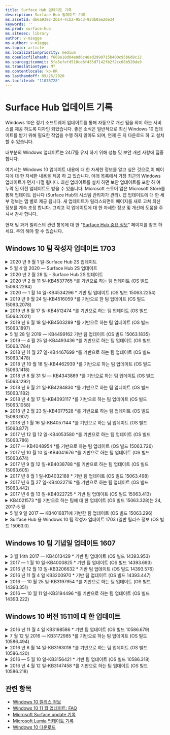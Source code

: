```yaml
---
title: Surface Hub 업데이트 기록
description: Surface Hub 업데이트 기록
ms.assetid: d66a9392-2b14-4cb2-95c3-92db0ae2de34
keywords: ''
ms.prod: surface-hub
ms.sitesec: library
author: v-miegge
ms.author: v-miegge
ms.topic: article
ms.localizationpriority: medium
ms.openlocfilehash: f608e18d04a0d6c48ad2990715b400c95b6d8c12
ms.sourcegitcommit: 5fa5efefd510ce6f435d7142fb2f2cc08b520da9
ms.translationtype: MT
ms.contentlocale: ko-KR
ms.lasthandoff: 09/25/2020
ms.locfileid: "11078728"
---
```

# Surface Hub 업데이트 기록

Windows 10은 정기 소프트웨어 업데이트를 통해 자동으로 개선 됨을 의미 하는 서비스를 제공 하도록 디자인 되었습니다. 좋은 소식은 일반적으로 최신 Windows 10 업데이트를 받기 위해 필요한 작업을 수행 하지 않아도 되며, 언제 든 지 다운로드 하 고 설치할 수 있습니다.

대부분의 Windows 업데이트는 24/7를 유지 하기 위해 성능 및 보안 개선 사항에 집중 합니다.

여기서는 Windows 10 업데이트 내용에 대 한 자세한 정보를 알고 싶은 것으로,이 페이지에 대 한 자세한 내용을 제공 하 고 있습니다. 아래 목록에서 가장 최근의 Windows 업데이트가 먼저 나열 됩니다. 최신 업데이트를 설치 하면 보안 업데이트를 포함 하 여 누락 된 이전 업데이트도 받을 수 있습니다. Microsoft 스토어 앱은 Microsoft Store를 통해 업데이트 됩니다 (Surface Hub의 시스템 관리자가 관리). 앱 업데이트에 대 한 세부 정보는 앱 별로 제공 됩니다.
새 업데이트가 릴리스되면이 페이지를 새로 고쳐 최신 정보를 계속 조정 합니다. 그리고 각 업데이트에 대 한 자세한 정보 및 개선에 도움을 주셔서 감사 합니다.

현재 및 과거 릴리스의 관련 항목에 대 한 "[Surface Hub 중요 정보](https://support.microsoft.com/products/surface-devices/surface-hub)" 페이지를 참조 하세요. 주의 해야 할 수 있습니다.

## Windows 10 팀 작성자 업데이트 1703

<details>
<summary>2020 년 9 월 1 일-Surface Hub 2S 업데이트</summary>

이 업데이트는 Surface Hub 2S에만 해당 되며 아래에 설명 된 드라이버와 펌웨어 업데이트를 제공 합니다.

* Surface SMC 펌웨어 업데이트-1.177.139.0
  * 필드 복구 시나리오가 향상 되었습니다.
* Surface SSD 펌웨어 업데이트-5.14.139.0
  * 시스템 안정성을 개선 합니다.
* Surface 직렬 허브 드라이버-9.40.139.0
  * 시스템 안정성을 개선 합니다.
</details>

<details>
<summary>5 월 4 일 2020 — Surface Hub 2S 업데이트</summary>

이 업데이트는 Surface Hub 2S에만 해당 되며 아래에 설명 된 드라이버와 펌웨어 업데이트를 제공 합니다.

* Surface USB 오디오 드라이버-15.3.6.0
  * 방향 오디오 성능을 향상 합니다.
* Intel (R) 디스플레이 오디오 드라이버-10.27.0.5
  * 화면 공유 시나리오 개선
* Intel (R) 그래픽 드라이버-26.20.100.7263
  * 시스템 안정성을 개선 합니다.
* Surface System 드라이버-1.7.139.0
  * 시스템 안정성을 개선 합니다.
* Surface SMC 펌웨어 업데이트-1.176.139.0
  * 시스템 안정성을 개선 합니다.
</details>

<details>
<summary>2020 년 2 월 28 일 – Surface Hub 2S 업데이트</summary>

이 업데이트는 Surface Hub 2S에만 해당 되며 아래에 설명 된 드라이버와 펌웨어 업데이트를 제공 합니다.

* Surface Integration 드라이버-13.46.139.0 
  * 디스플레이 밝기 시나리오를 개선 합니다.
* Intel (R) 관리 엔진 인터페이스 드라이버-1914.12.0.1256
  * 시스템 안정성을 개선 합니다.
* Surface SMC 펌웨어 업데이트-1.161.139.0
  * 펜 배터리 성능이 향상 됩니다.
* Surface UEFI 업데이트-694.2938.768.0
  * 시스템 안정성을 개선 합니다.
</details>

<details>
<summary>2020 년 2 월 11 일-KB4537765 *를 기반으로 하는 팀 업데이트 (OS 빌드 15063.2284)</summary>

Surface Hub에 대 한이 업데이트에는 품질 개선 사항 및 보안 수정 사항이 포함 되어 있습니다. Surface Hub에 대 한 주요 업데이트, [Windows 10 업데이트 기록](https://support.microsoft.com/help/4018124/windows-10-update-history)에 미리 요약 되어 있지 않음:

* 비즈니스용 Skype 통화 중에 다른 참가자가 허브 2S를 잘 듣지 못하는 문제를 해결 합니다.
* Surface Hub에서 일부 아랍어, 히브리어 및 기타 RTL 언어 사용 시나리오의 안정성을 개선 합니다.

디바이스 기능 및 서비스를 사용 하거나 사용 하지 않도록 설정 하려면 [Surface Hub 관리 가이드](https://docs.microsoft.com/surface-hub/) 를 참조 하세요.
*[KB4537765](https://support.microsoft.com/help/4537765)
</details>

<details>
<summary>2020 — 1 월 14 일-KB4534296 * 기반 팀 업데이트 (OS 빌드 15063.2254)</summary>

Surface Hub에 대 한이 업데이트에는 품질 개선 사항 및 보안 수정 사항이 포함 되어 있습니다. Surface Hub에 대 한 주요 업데이트, [Windows 10 업데이트 기록](https://support.microsoft.com/help/4018124/windows-10-update-history)에 미리 요약 되어 있지 않음:

* Microsoft Surface Hub 2S의 로그 컬렉션과 관련 된 문제를 해결 합니다.

디바이스 기능 및 서비스를 사용 하거나 사용 하지 않도록 설정 하려면 [Surface Hub 관리 가이드](https://docs.microsoft.com/surface-hub/) 를 참조 하세요.
*[KB4534296](https://support.microsoft.com/help/4534296)
</details>

<details>
<summary>2019 년 9 월 24 일-KB4516059 *를 기반으로 한 팀 업데이트 (OS 빌드 15063.2078)</summary>

Surface Hub에 대 한이 업데이트에는 품질 개선 사항 및 보안 수정 사항이 포함 되어 있습니다. Surface Hub에 대 한 주요 업데이트, [Windows 10 업데이트 기록](https://support.microsoft.com/help/4018124/windows-10-update-history)에 미리 요약 되어 있지 않음:

 * 복구 옵션을 정확 하 게 반영 하도록 Surface Hub 2S 복구 설정 페이지로 업데이트 합니다.
 * 디바이스 recognizability를 개선 하기 위해 Surface Hub 2S 시작 화면으로 업데이트 합니다.
 * 잘못 표시 된 Windows 팀 셸 배경과 관련 된 문제를 해결 했습니다.
 * MDM 정책을 사용 하 여 구성 된 경우 시작 메뉴 레이아웃 유지를 사용 하 여 문제를 해결 했습니다.
 * Microsoft Edge에서 일부 내부 웹 사이트를 검색할 때 발생 하는 문제를 해결 했습니다.
 * 전체 화면 모드로 프레젠테이션할 때 발생 하는 비즈니스용 Skype의 문제를 해결 했습니다.

디바이스 기능 및 서비스를 사용 하거나 사용 하지 않도록 설정 하려면 [Surface Hub 관리 가이드](https://docs.microsoft.com/surface-hub/) 를 참조 하세요.
*[KB4503289](https://support.microsoft.com/help/4503289)
</details>

<details>
<summary>2019 년 8 월 17 일-KB4512474 *를 기반으로 하는 팀 업데이트 (OS 빌드 15063.2021)</summary>

Surface Hub에 대 한이 업데이트에는 품질 개선 사항 및 보안 수정 사항이 포함 되어 있습니다. Surface Hub에 대 한 주요 업데이트, [Windows 10 업데이트 기록](https://support.microsoft.com/help/4018124/windows-10-update-history)에 미리 요약 되어 있지 않음:

 * Hub 2S의 비디오가 기본적으로 "중복" 모드 인지 확인 합니다.
 * Surface Hub에서 일부 아랍 언어 사용 시나리오의 안정성을 개선 합니다.

디바이스 기능 및 서비스를 사용 하거나 사용 하지 않도록 설정 하려면 [Surface Hub 관리 가이드](https://docs.microsoft.com/surface-hub/) 를 참조 하세요.
*[KB4503289](https://support.microsoft.com/help/4503289)
 </details>

<details>
<summary>2019 년 6 월 18 일-KB4503289 *를 기반으로 하는 팀 업데이트 (OS 빌드 15063.1897)</summary>

Surface Hub에 대 한이 업데이트에는 품질 개선 사항 및 보안 수정 사항이 포함 되어 있습니다. Surface Hub에 대 한 주요 업데이트, [Windows 10 업데이트 기록](https://support.microsoft.com/help/4018124/windows-10-update-history)에 미리 요약 되어 있지 않음:

* 사용자가 Azure Active Directory 계정을 사용 하 여 Microsoft Surface Hub 장치에 로그인 하지 못하도록 하는 문제를 해결 합니다. 이 문제는 이전 세션이 성공적으로 종료 되지 않았기 때문에 발생 합니다.
* 디바이스 계정 설정 시나리오에서 id 공급자 및 Exchange에 대 한 TLS 1.2 연결에 대 한 지원을 추가 합니다.
* 허브 2S에서 하드웨어 진단 앱의 안정성을 개선 하기 위한 수정 사항입니다. 
* 허브 2S의 첫 번째 실행 설정 환경의 일관성을 개선 하는 Fix. 

디바이스 기능 및 서비스를 사용 하거나 사용 하지 않도록 설정 하려면 [Surface Hub 관리 가이드](https://docs.microsoft.com/surface-hub/) 를 참조 하세요.
*[KB4503289](https://support.microsoft.com/help/4503289)
</details>

<details>
<summary>5 월 28 일 2019 — KB4499162 기반 팀 업데이트 (OS 빌드 15063.1835)</summary>

Surface Hub에 대 한이 업데이트에는 품질 개선 사항 및 보안 수정 사항이 포함 되어 있습니다. Surface Hub에 대 한 주요 업데이트, [Windows 10 업데이트 기록](https://support.microsoft.com/help/4018124/windows-10-update-history)에 미리 요약 되어 있지 않음:

* Surface Hub 사용자에 게 "디바이스 계정 자격 증명 사용" 기능을 사용 하도록 설정한 후 프록시 자격 증명을 입력 하 라는 메시지가 표시 되지 않도록 합니다.
* 오디오/비디오가 올바른 프록시를 사용 하 고 있지 않기 때문에 Skype 연결이 주기적으로 실패 하는 문제를 해결 합니다.
* 비즈니스용 Skype에서 TLS 1.2에 대 한 지원을 추가 합니다.
* Skype 서버에 TLS 1.0 또는 TLS 1.1을 사용할 수 없는 경우 Skype 클라이언트의 SIP 연결 실패를 해결 합니다.

디바이스 기능 및 서비스를 사용 하거나 사용 하지 않도록 설정 하려면 [Surface Hub 관리 가이드](https://docs.microsoft.com/surface-hub/) 를 참조 하세요.
*[KB4499162](https://support.microsoft.com/help/4499162)
</details>

<details>
<summary>2019 — 4 월 25 일-KB4493436 *를 기반으로 하는 팀 업데이트 (OS 빌드 15063.1784)</summary>

Surface Hub에 대 한이 업데이트에는 품질 개선 사항 및 보안 수정 사항이 포함 되어 있습니다. Surface Hub에 대 한 주요 업데이트, [Windows 10 업데이트 기록](https://support.microsoft.com/help/4018124/windows-10-update-history)에 미리 요약 되어 있지 않음:

* Surface Hub에 연결 된 일부 USB 장치에서 비디오 및 오디오 동기화 문제를 해결 합니다.

디바이스 기능 및 서비스를 사용 하거나 사용 하지 않도록 설정 하려면 [Surface Hub 관리 가이드](https://docs.microsoft.com/surface-hub/) 를 참조 하세요.
*[KB4493436](https://support.microsoft.com/help/4493436)
</details>

<details>
<summary>2018 년 11 월 27 일-KB4467699 *를 기반으로 하는 팀 업데이트 (OS 빌드 15063.1478)</summary>

Surface Hub에 대 한이 업데이트에는 품질 개선 사항 및 보안 수정 사항이 포함 되어 있습니다. Surface Hub에 대 한 주요 업데이트, [Windows 10 업데이트 기록](https://support.microsoft.com/help/4018124/windows-10-update-history)에 미리 요약 되어 있지 않음:

* 일부 사용자가 "내 모임 및 파일"에 로그인 할 수 없게 하는 문제를 해결 합니다.

디바이스 기능 및 서비스를 사용 하거나 사용 하지 않도록 설정 하려면 [Surface Hub 관리 가이드](https://docs.microsoft.com/surface-hub/) 를 참조 하세요.
*[KBKB4467699](https://support.microsoft.com/help/KB4467699)
</details>

<details>
<summary>2018 년 10 월 18 일-KB4462939 *를 기반으로 하는 팀 업데이트 (OS 빌드 15063.1418)</summary>

Surface Hub에 대 한이 업데이트에는 품질 개선 사항 및 보안 수정 사항이 포함 되어 있습니다. Surface Hub에 대 한 주요 업데이트, [Windows 10 업데이트 기록](https://support.microsoft.com/help/4018124/windows-10-update-history)에 미리 요약 되어 있지 않음:

* 비즈니스용 Skype 수정 사항: 
  * 절전 모드에서 다시 시작할 때 비즈니스용 Skype 연결 문제를 해결 합니다.
  * 디바이스가 인터넷에 연결 된 경우 비즈니스용 Skype 네트워크 연결 문제를 해결 합니다.
  * 디렉터리에서 사용자를 검색할 때 비즈니스용 Skype 충돌 해결
* 허브가 실수로 엔터프라이즈 프록시 환경에서 "인터넷 연결 없음"을 보고 하는 문제를 해결 합니다.
* 고객이 새 화이트 보드 환경에 op 할 수 있도록 하는 기능을 구현 했습니다.

디바이스 기능 및 서비스를 사용 하거나 사용 하지 않도록 설정 하려면 [Surface Hub 관리 가이드](https://docs.microsoft.com/surface-hub/) 를 참조 하세요.
*[KB4462939](https://support.microsoft.com/help/4462939)
</details>

<details>
<summary>2018 년 8 월 31 일 — KB4343889 *를 기반으로 하는 팀 업데이트 (OS 빌드 15063.1292)</summary>

Surface Hub에 대 한이 업데이트에는 품질 개선 사항 및 보안 수정 사항이 포함 되어 있습니다. Surface Hub에 대 한 주요 업데이트, [Windows 10 업데이트 기록](https://support.microsoft.com/help/4018124/windows-10-update-history)에 미리 요약 되어 있지 않음:

* Microsoft 팀에 대 한 지원 추가
* Intune 등록으로 작업 관리 문제 해결
* 관리자가 허브에 대 한 인스턴트 메시지 및 전자 메일 서비스를 사용 하지 않도록 설정할 수 있습니다.
* Surface Hub 비즈니스용 Skype 앱에 대 한 추가 버그 수정 및 안정성 개선 사항

디바이스 기능 및 서비스를 사용 하거나 사용 하지 않도록 설정 하려면 [Surface Hub 관리 가이드](https://docs.microsoft.com/surface-hub/) 를 참조 하세요.
*[KB4343889](https://support.microsoft.com/help/4343889)
</details>

<details>
<summary>2018 년 6 월 21 일-KB4284830 *를 기반으로 하는 팀 업데이트 (OS 빌드 15063.1182)</summary>

Surface Hub에 대 한이 업데이트에는 품질 개선 사항 및 보안 수정 사항이 포함 되어 있습니다. Surface Hub에 대 한 주요 업데이트, [Windows 10 업데이트 기록](https://support.microsoft.com/help/4018124/windows-10-update-history)에 미리 요약 되어 있지 않음:

* EMEA의 GDPR 요구 사항 지원에 대 한 원격 분석 변경

디바이스 기능 및 서비스를 사용 하거나 사용 하지 않도록 설정 하려면 [Surface Hub 관리 가이드](https://docs.microsoft.com/surface-hub/) 를 참조 하세요.
*[KB4284830](https://support.microsoft.com/help/KB4284830)
</details>

<details>
<summary>2018 년 4 월 17 일-KB4093117 *를 기반으로 하는 팀 업데이트 (OS 빌드 15063.1058)</summary>

Surface Hub에 대 한이 업데이트에는 품질 개선 사항 및 보안 수정 사항이 포함 되어 있습니다. Surface Hub에 대 한 주요 업데이트, [Windows 10 업데이트 기록](https://support.microsoft.com/help/4018124/windows-10-update-history)에 미리 요약 되어 있지 않음:

* 유선 프로젝션 문제를 해결 합니다.
* 특정 MDM (모바일 장치 관리) 정책에 대 한 대량 업데이트를 사용 하도록 설정
* 국제 통화로 전화 걸기 문제 해결
* 2 Surface Hub가 같은 모임에 참가 하는 경우의 이미지 해상도 문제 해결
* OMS (Operations Management Suite) 인증서 처리 오류를 해결 합니다.
* 세션이 끝날 때 보안 문제를 해결 합니다.
* Surface Hub가 채널 149 ~ 165에 지정 된 경우 Miracast 문제를 해결 합니다.
  * 채널 149 ~ 165은 지역 정부의 규정으로 인해 유럽, 일본 또는 이스라엘에서 계속 사용할 수 없습니다.

디바이스 기능 및 서비스를 사용 하거나 사용 하지 않도록 설정 하려면 [Surface Hub 관리 가이드](https://docs.microsoft.com/surface-hub/) 를 참조 하세요.
*[KB4093117](https://support.microsoft.com/help/4093117)
</details>

<details>
<summary>2018 년 2 월 23 일-KB4077528 *를 기반으로 하는 팀 업데이트 (OS 빌드 15063.907)</summary>

Surface Hub에 대 한이 업데이트에는 품질 개선 사항 및 보안 수정 사항이 포함 되어 있습니다. Surface Hub에 대 한 주요 업데이트, [Windows 10 업데이트 기록](https://support.microsoft.com/help/4018124/windows-10-update-history)에 미리 요약 되어 있지 않음:

* MDM 설정이 올바르게 적용 되지 않은 문제 해결 됨
* 정리 프로세스 개선

디바이스 기능 및 서비스를 사용 하거나 사용 하지 않도록 설정 하려면 [Surface Hub 관리 가이드](https://docs.microsoft.com/surface-hub/) 를 참조 하세요.
*[KB4077528](https://support.microsoft.com/help/4077528)
</details>

<details>
<summary>2018 년 1 월 16 일-KB4057144 *를 기반으로 하는 팀 업데이트 (OS 빌드 15063.877)</summary>

Surface Hub에 대 한이 업데이트에는 품질 개선 사항 및 보안 수정 사항이 포함 되어 있습니다. Surface Hub에 대 한 주요 업데이트, [Windows 10 업데이트 기록](https://support.microsoft.com/help/4018124/windows-10-update-history)에 미리 요약 되어 있지 않음:

* MDM을 통해 시작 메뉴 타일 레이아웃을 관리 하는 기능을 추가 합니다.
* 암호 순환 구성에 대 한 MDM 버그 수정

디바이스 기능 및 서비스를 사용 하거나 사용 하지 않도록 설정 하려면 [Surface Hub 관리 가이드](https://docs.microsoft.com/surface-hub/) 를 참조 하세요.
*[KB4057144](https://support.microsoft.com/help/4057144)
</details>

<details>
<summary>2017 년 12 월 12 일-KB4053580 *를 기반으로 하는 팀 업데이트 (OS 빌드 15063.786)</summary>

Surface Hub에 대 한이 업데이트에는 품질 개선 사항 및 보안 수정 사항이 포함 되어 있습니다. Surface Hub에 대 한 주요 업데이트, [Windows 10 업데이트 기록](https://support.microsoft.com/help/4018124/windows-10-update-history)에 미리 요약 되어 있지 않음:

* 비즈니스용 Skype 통화 중에 카메라 영상 깜박임 (분열 또는 깜박임)을 해결 합니다.
* 알림 센터 SSD ID 문제 해결

디바이스 기능 및 서비스를 사용 하거나 사용 하지 않도록 설정 하려면 [Surface Hub 관리 가이드](https://docs.microsoft.com/surface-hub/) 를 참조 하세요.
*[KB4053580](https://support.microsoft.com/help/4053580)
</details>

<details>
<summary>2017 — KB4048954 *를 기반으로 하는 팀 업데이트 (OS 빌드 15063.726)</summary>

Surface Hub에 대 한이 업데이트에는 품질 개선 사항 및 보안 수정 사항이 포함 되어 있습니다. Surface Hub에 대 한 주요 업데이트, [Windows 10 업데이트 기록](https://support.microsoft.com/help/4018124/windows-10-update-history)에 미리 요약 되어 있지 않음:

* 고객이 MDM 정책을 사용 하 여 802.1 x 유선 네트워크 인증을 사용 하도록 허용 하는 기능 업데이트입니다.
* 파일을 열 때 사용자가 선택 하는 응용 프로그램을 동적으로 선택할 수 있는 기능 업데이트입니다.
* 사용자 계정 및 장치 간의 모든 연결이 완전히 제거 되었는지 확인 하는 해결 방법입니다.
* 정리 시간 및 Miracast 연결 시간을 개선 하는 성능 수정입니다.
* Ad-hock 회의 중에 간단한 인증 활용을 도입 합니다.
* 장치에서 구성 된 동일한 프록시를 사용 하도록 서비스 구성 요소를 확인 하는 수정 프로그램입니다.
* 장치에서 전송 되는 원격 분석을 줄이고 더욱 철저히 보호 하 여 대역폭 활용도를 줄입니다.
* 모임이 끝난 후 사용자가 Microsoft에 피드백을 제공할 수 있도록 하는 기능을 사용 하도록 설정 합니다.

디바이스 기능 및 서비스를 사용 하거나 사용 하지 않도록 설정 하려면 [Surface Hub 관리 가이드](https://docs.microsoft.com/surface-hub/) 를 참조 하세요.
*[KB4048954](https://support.microsoft.com/help/4048954)
</details>

<details>
<summary>2017 년 10 월 10 일-KB4041676 *를 기반으로 하는 팀 업데이트 (OS 빌드 15063.674)</summary>

Surface Hub에 대 한이 업데이트에는 품질 개선 사항 및 보안 수정 사항이 포함 되어 있습니다. Surface Hub에 대 한 주요 업데이트, [Windows 10 업데이트 기록](https://support.microsoft.com/help/4018124/windows-10-update-history)에 미리 요약 되어 있지 않음:

* 비즈니스용 Skype
  * 절전 모드에서 다시 시작할 때 장치 재부팅이 필요한 문제를 해결 합니다.
  * 외부 대화 상대가 Skype Online 허브 계정을 통해 확인 하지 못한 문제를 해결 합니다.
* PowerPoint
  * 일부 PowerPoint 프레젠테이션 중 허브에서 프로젝트 하지 않는 문제를 해결 합니다.
* 일반 사항
  * 시스템 관리자가 USB 포트를 비활성화할 수 없는 문제를 해결 하려면 해결 하세요.

*[KB4041676](https://support.microsoft.com/help/4041676)
</details>

<details>
<summary>2017 년 9 월 12 일-KB4038788 *를 기반으로 하는 팀 업데이트 (OS 빌드 15063.605) </summary>

Surface Hub에 대 한이 업데이트에는 품질 개선 사항 및 보안 수정 사항이 포함 되어 있습니다. Surface Hub에 대 한 주요 업데이트, [Windows 10 업데이트 기록](https://support.microsoft.com/help/4018124/windows-10-update-history)에 미리 요약 되어 있지 않음:

* 보안
  * 장치가 절전 모드에서 해제 될 때 Bitlocker 관련 문제를 해결 합니다.
* 일반 사항
  * 장치 상태 원격 분석의 빈도/양을 줄여 시스템 성능을 개선 합니다.
  * 장치에서 시스템 로그를 수집 하지 못하게 하는 문제를 해결 합니다.

*[KB4038788](https://support.microsoft.com/help/4038788)
</details>

<details>
<summary>2017 년 8 월 1 일-KB4032188 * 기반 팀 업데이트 (OS 빌드 15063.498)</summary>

* 비즈니스용 Skype 
  * 다시 시도 하거나 시스템을 다시 부팅 해야 하는 비즈니스용 Skype 로그인 문제를 해결 합니다.
  * 비즈니스용 Skype 모임 시간이 잘못 표시 되는 것을 해결 합니다.
  * 비즈니스 허브 비즈니스용 Skype 안정성을 개선 하기 위한 해결 방법입니다.

*[KB4032188](https://support.microsoft.com/help/4032188)
</details>

<details>
<summary>2017 년 6 월 27 일-KB4022716 *를 기반으로 하는 팀 업데이트 (OS 빌드 15063.442)</summary>

Surface Hub에 대 한이 업데이트에는 품질 개선 사항 및 보안 수정 사항이 포함 되어 있습니다. Surface Hub에 대 한 주요 업데이트, [Windows 10 업데이트 기록](https://support.microsoft.com/help/4018124/windows-10-update-history)에 미리 요약 되어 있지 않음:

* 84 "Surface Hub의 전원을 차단 하 고, 수동으로 다시 시작 해야 하는 경우에만 발생 하는 NVIDIA 드라이버 충돌을 해결할 수 있습니다.
* 84 "Surface Hub에서 일부 앱이 시작 되지 않는 문제가 해결 되었습니다.

*[KB4022716](https://support.microsoft.com/help/4022716)
</details>

<details>
<summary>2017 년 6 월 13 일-KB4022725 * 기반 팀 업데이트 (OS 빌드 15063.413)</summary>

Surface Hub에 대 한이 업데이트에는 품질 개선 사항 및 보안 수정 사항이 포함 되어 있습니다. Surface Hub에 대 한 주요 업데이트, [Windows 10 업데이트 기록](https://support.microsoft.com/help/4018124/windows-10-update-history)에 미리 요약 되어 있지 않음:

* 일반 사항
  * 해결 된 펜 잉크 펜으로 문제 놓기
  * 연장 된 문제를 해결 하는 동안 "정리" 모임이 발생 합니다.

*[KB4022725](https://support.microsoft.com/help/4022725)
</details>

<details>
<summary>KB4021573 *를 기반으로 하는 팀에 대 한 업데이트 (OS 빌드 15063.328)는 24, 2017-5 월</summary>

Surface Hub에 대 한이 업데이트에는 품질 개선 사항 및 보안 수정 사항이 포함 되어 있습니다. Surface Hub에 대 한 주요 업데이트, [Windows 10 업데이트 기록](https://support.microsoft.com/help/4018124/windows-10-update-history)에 미리 요약 되어 있지 않음:

* 일반 사항
  * 업데이트 문제 중 프록시 설정 보존으로 해결 된 문제

*[KB4021573](https://support.microsoft.com/help/4021573)
</details>

<details>
<summary>5 월 9 일 2017 — KB4016871에 기반한 팀 업데이트 (OS 빌드 15063.296)</summary>

Surface Hub에 대 한이 업데이트에는 품질 개선 사항 및 보안 수정 사항이 포함 되어 있습니다. Surface Hub에 대 한 주요 업데이트, [Windows 10 업데이트 기록](https://support.microsoft.com/help/4018124/windows-10-update-history)에 미리 요약 되어 있지 않음:

* 일반 사항
  * 주소가 지정 된 절전 모드/절전 모드 해제 주기 문제
  * 몇 가지 다시 설정 및 복구 문제 해결 됨
  * 해결 된 업데이트 기록 탭 문제
  * 해결 된 Miracast 서비스 시작 문제
* 앱
  * 수정 된 앱 패키지 업데이트 오류

*[KB4016871](https://support.microsoft.com/help/4016871)
</details>

<details>
<summary>Surface Hub 용 Windows 10 팀 작성자 업데이트 1703 (일반 릴리스 정보 (OS 빌드 15063.0)</summary>

Surface Hub에 대 한이 업데이트에는 품질 개선 사항 및 보안 수정 사항이 포함 되어 있습니다. Surface Hub에 대 한 주요 업데이트, [Windows 10 업데이트 기록](https://support.microsoft.com/help/4018124/windows-10-update-history)에 미리 요약 되어 있지 않음:

* 대규모 화면 환경 개선 
  * 시작 및 시작 시의 모임 회전 개선
  * 모임에 참가 하 여 시작 메뉴에서 직접 세션 종료
  * 세션 중에 앱이 더 많은 화면을 활용할 수 있습니다.
  * 간소화 된 Skype 컨트롤
  * 피드백을 제공 하는 향상 된 메커니즘
* 내 개인 콘텐츠 액세스 *
  * 시작 또는 시작의 개인 single sign-on
  * 모임에 참가 하 여 시작 메뉴에서 직접 세션 종료
  * 시작 시 비즈니스용 OneDrive를 통해 개인 파일에 직접 액세스
  * 미리 채워진 참석자 로그인
  * "인증자" 앱을 사용한 간소화 된 인증 흐름 * *
* 배포 & 관리 효율성 
  * 대량 프로 비전을 통한 간소화 된 OOBE 환경
  * 클라우드 기반 장치 복구 서비스
  * 엔터프라이즈 클라이언트 인증서 지원
  * 향상 된 프록시 자격 증명 지원
  * Skype QoS (서비스 품질) 구성 지원이 추가 되 고/또는 향상 되었습니다.
  * 설정에서 기본 장치 볼륨을 설정 하는 기능이 추가 됨
  * Surface Hub [설정](https://docs.microsoft.com/surface-hub/remote-surface-hub-management) 에 대 한 MDM 지원 향상
* 향상 된 보안 
  * USB 드라이브를 BitLocker로만 제한 하는 기능 추가 됨
  * MDM을 통해 USB 포트를 사용 하지 않도록 설정 하는 기능 추가
  * 제한 시간에 "세션 다시 시작" 기능을 사용 하지 않도록 설정 하는 기능 추가
  * 유선 802.1 x 지원 추가
* 오디오 및 프로젝션
  * 돌비 오디오 "인간 강연자" 향상 기능
  * 비즈니스용 Skype 통화 중 펜을 사용할 때 "펜 탭 음"이 감소 합니다.
  * Miracast 인프라 연결에 대 한 지원 추가
* 안정성 및 성능 수정
  * 몇 가지 다시 설정 및 복구 문제 해결 됨
  * 클라이언트 인증서를 활용할 때 해결 된 Surface Hub Exchange 인증 문제
  * Wi-fi 네트워크 연결 및 자격 증명 안정성 향상
  * 비디오 재생 중 해결 된 Miracast 오디오 팝 및 동기화 문제
  * 자동 연결 동작을 사용 하지 않도록 설정 된 내용

* Single sign-on 기능에는 Office365 및 비즈니스용 OneDrive * *를 사용 해야 합니다. 서비스 요구 사항에 대 한 자세한 내용은 관리자 가이드를 참조 하세요.

</details>

## Windows 10 팀 기념일 업데이트 1607

<details>
<summary>3 월 14th 2017 — KB4013429 * 기반 팀 업데이트 (OS 빌드 14393.953)</summary>

Surface Hub에 대 한이 업데이트에는 품질 개선 사항 및 보안 수정 사항이 포함 되어 있습니다. Surface Hub에 대 한 주요 업데이트, [Windows 10 업데이트 기록](https://support.microsoft.com/help/4018124/windows-10-update-history)에 미리 요약 되어 있지 않음:

* 일반 사항
  * 제한 된 파일 위치 탐색을 방지 하는 파일 탐색기 용 보안 픽스
* 비즈니스용 Skype
  * 원격 데스크톱 기반 화면 공유 중 해결 방법 주소 대기 시간

*[KB4013429](https://support.microsoft.com/help/4013429)
</details>

<details>
<summary>2017 — 1 월 10 일-KB4000825 * 기반 팀 업데이트 (OS 빌드 14393.693)</summary>

Surface Hub에 대 한이 업데이트에는 품질 개선 사항 및 보안 수정 사항이 포함 되어 있습니다. Surface Hub에 대 한 주요 업데이트, [Windows 10 업데이트 기록](https://support.microsoft.com/help/4018124/windows-10-update-history)에 미리 요약 되어 있지 않음:

* 실제 일본어 키보드에서 사용할 수 있는 106/109 키보드 레이아웃 선택

*[KB4000825](https://support.microsoft.com/help/4000825)
</details>

<details>
<summary>2016 년 12 월 13 일-KB3206632 * 기반 팀 업데이트 (OS 빌드 14393.576)</summary>

Surface Hub에 대 한이 업데이트에는 품질 개선 사항 및 보안 수정 사항이 포함 되어 있습니다. Surface Hub에 대 한 주요 업데이트, [Windows 10 업데이트 기록](https://support.microsoft.com/help/4018124/windows-10-update-history)에 미리 요약 되어 있지 않음:

* 유선 연결 오디오 왜곡 문제를 해결 합니다.

*[KB3206632](https://support.microsoft.com/help/3206632)
</details>

<details>
<summary>2016 년 11 월 4 일 KB3200970 * 기반 팀 업데이트 (OS 빌드 14393.447)</summary>

Surface Hub 용 Windows 10 Team 기념일 업데이트 (버전 1607)에 대 한이 업데이트에는 품질 개선 사항 및 보안 수정 사항이 포함 되어 있습니다. Surface Hub에 대 한 주요 업데이트, [Windows 10 업데이트 기록](https://support.microsoft.com/help/4018124/windows-10-update-history)에 미리 요약 되어 있지 않음:

* 안정성을 개선 하기 위한 비즈니스용 Skype 버그 수정

*[KB3200970](https://support.microsoft.com/help/3200970)
</details>

<details>
<summary>2016 — 10 월 25 일-KB3197954 *를 기반으로 하는 팀 업데이트 (OS 빌드 14393.351)</summary>

Surface Hub에 대 한이 업데이트에는 품질 개선 사항 및 보안 수정 사항이 포함 되어 있습니다. Surface Hub에 대 한 주요 업데이트, [Windows 10 업데이트 기록](https://support.microsoft.com/help/4018124/windows-10-update-history)에 미리 요약 되어 있지 않음:

* OS 및 Bios에서 새로운 절전 기능을 사용 하 여 Surface Hub의 전력 소비량을 줄이고 장기간 신뢰성을 높일 수 있습니다.
* 일반 사항
  * 화상 키보드가 표시 되지 않는 경우를 해결 합니다.
  * 예약 된 모임을 열 때 가끔씩 발생 하는 화이트 보드 응용 프로그램 이동을 해결 합니다.
  * 디바이스가 다시 설정 된 후 관리자가 로컬 관리자 암호를 변경 하는 것을 방해 하는 문제를 해결 합니다.
  * 장치 다시 설정 중 상태 표시줄 추적과 관련 한 BIOS 변경 문제 해결
  * 전원 끄기 문제를 해결 하기 위한 UEFI 업데이트

*[KB3197954](https://support.microsoft.com/help/3197954)
</details>

<details>
<summary>2016 — 10 월 11 일-KB3194496 *를 기반으로 하는 팀 업데이트 (OS 빌드 14393.222)</summary>

이 업데이트는 Windows 10 팀 기념일 업데이트를 Surface Hub에 제공 하 고 품질 향상 및 보안 픽스를 포함 합니다. (장치를 설치 하면 Windows 10 버전 1607를 실행 하 게 됩니다.) Surface Hub에 대 한 주요 업데이트, [Windows 10 업데이트 기록](https://support.microsoft.com/help/4018124/windows-10-update-history)에 미리 요약 되어 있지 않음:

* 비즈니스용 Skype
  * 페더레이션된 계정을 사용 하 여 모임에 참가할 때 발생 하는 문제를 포함 하 여 모임에 참가할 때 성능 향상
  * 이제 Surface Hub 용 비즈니스용 Skype에서 비디오 기반 화면 공유 (VBSS) 지원을 이용하실 수 있습니다.
  * 5 분의 유휴 시간 문제가 발생 하 여 연결 끊김 해결
  * Skype 허브에서 허브로의 문제 해결 화면 공유 실패
  * 다음을 포함 한 Skype 비디오의 향상:
    * 여러 비디오 발표자와 모임 중에 비디오가 손실 되는 경우
    * 통화 중 비디오 자르기
    * 다른 참가자를 위해 보내는 통화 비디오가 표시 되지 않음
  * UPN 로그인 오류와 관련 된 문제 해결
  * SIP (세션 초기화 프로토콜)를 사용 하는 동안 전화 접속 패드 문제 해결
* 화이트보드
  * 이제 사용자가 OneDrive online 서비스를 사용 하 여 화이트 보드 세션을 저장 하 고 회수할 수 있습니다 (공유 기능을 통해).
  * Dock에서 펜을 제거할 때 화이트 보드 시작 개선
* 앱
  * 개인 및 회사 파일에 대 한 액세스를 위해 사전 설치 된 OneDrive 앱
  * 사진 및 비디오를 보기 위해 사전 설치 된 사진 앱
  * 대시보드를 보기 위해 사전 설치 된 PowerBI 앱
  * Office 앱-Word, Excel, PowerPoint – 모든 잉크를 사용할 수 있습니다.
  * 이제 Surface Hub의 Edge에서 Flash 기반 웹 사이트를 지원 합니다.
* 일반 사항
  * 오디오 장치 선택 가능 (외부 오디오 장치를 사용 하 여 연결 된 Surface Hub)
  * DisplayPort 출력 커넥터에서 HDCP 지원 사용
  * 시스템 UI가 유용성 최적화 설정으로 변경 됩니다 (자세한 내용은 [사용자 및 관리 가이드](https://www.microsoft.com/surface/support/surface-hub) 참조).
  * Azure Active Directory 로그인 흐름 속도를 높이기 위한 버그 수정 및 성능 최적화
  * Surface Hub를 재설정 하 고 복원 하는 데 필요한 시간이 크게 향상 되었습니다.
  * Windows Defender UI가 설정 내에 추가 됨
  * 향상 된 UX 터치 시작
  * Miracast를 사용 하 여 지원 되는 장치에서 1080p 이상 무선 프로젝션 보다 크게 지원 합니다.
  * "인터넷에 연결 되어 있지 않습니다." 및 "약속이 오래 된 버전 일 수 있습니다." 거짓 알림 상태가 시작 됨
  * 화상 키보드의 향상 된 안정성
  * OMS (Operations Management Suite)의 ICD-10-CM (Windows Imaging & 구성 디자이너) 및 향상 된 Surface Hub 모니터링 솔루션을 사용 하 여 Surface Hub 프로비저닝 패키지 만들기에 대 한 추가 지원

*[KB3194496](https://support.microsoft.com/help/3194496)
</details>

## Windows 10 버전 1511에 대 한 업데이트

<details>
<summary>2016 년 11 월 4 일 KB3198586 * 기반 팀 업데이트 (OS 빌드 10586.679)</summary>

Surface Hub에 대 한 Windows 10 팀 (버전 1511)에 대 한이 업데이트에는 [windows 10 업데이트 기록](https://support.microsoft.com/help/4018124/windows-10-update-history)에 요약 된 품질 개선 사항 및 보안 수정 사항이 포함 되어 있습니다. 이 업데이트에는 Surface Hub 관련 항목이 없습니다.

*[KB3198586](https://support.microsoft.com/help/3198586)
</details>

<details>
<summary>7 월 12 일 2016 — KB3172985 *를 기반으로 하는 팀 업데이트 (OS 빌드 10586.494)</summary>

이 업데이트에는 품질 개선 사항 및 보안 수정 사항이 포함 되어 있습니다. 이 업데이트에는 새로운 운영 체제 기능이 도입 되어 있지 않습니다. Surface Hub에 해당 하는 주요 변경 사항 ( [Windows 10 업데이트 기록](https://support.microsoft.com/help/4018124/windows-10-update-history)에 아직 포함 되지 않은)에는 다음이 포함 됩니다.

* Windows 시스템 충돌을 야기 하는 수정 된 문제
* 반복 되는 가장자리 충돌을 일으킨 문제 해결
* 해결 된 문제 종료 후 서비스 충돌 발생
* 세션 후 일부 앱 데이터가 제대로 제거 되지 않는 문제 해결
* NFC 성능을 개선 하기 위해 Broadcom NFC driver 업데이트 됨
* Miracast 성능을 개선 하기 위해 Marvell Wi-fi 드라이버 업데이트
* 84 "Surface Hub 디바이스에서 흐리게 표시 또는 퍼지 콘텐츠를 보여 주는 표시 버그를 해결 하는 업데이트 된 Nvidia 드라이버
* 다음을 포함 하 여 다양 한 비즈니스용 Skype 문제가 해결 되었습니다. 
  * 모임 중 비즈니스용 Skype의 연결이 끊어질 때 발생 하는 문제
  * 모임 이끌이가 페더레이션된 구성에 있을 때 사용자가 모임에 참가할 수 없었던 문제
  * 비즈니스용 Skype 응용 프로그램 공유 설정
  * Skype 응용 프로그램 충돌을 일으킨 문제
* "설정"에 메시지가 완료 되기 전에 장치 재설정이 중단 된 경우 OS가 손상 될 수 있음을 사용자에 게 알리기 위한 프롬프트를 추가 했습니다.

*[KB3172985](https://support.microsoft.com/help/3172985)
</details>

<details>
<summary>2016 년 6 월 14 일-KB3163018 *를 기반으로 하는 팀 업데이트 (OS 빌드 10586.420)</summary>

Surface Hub에 대 한이 업데이트에는 품질 개선 사항 및 보안 수정 사항이 포함 되어 있습니다. 이 업데이트에는 새로운 운영 체제 기능이 도입 되어 있지 않습니다. Surface Hub에 대 한 주요 업데이트, [Windows 10 업데이트 기록](https://support.microsoft.com/help/4018124/windows-10-update-history)에 미리 요약 되어 있지 않음:

* 제한 된 릴리스. Surface Hub 특정 패키지 세부 정보는 2016 년 7 월 12 일 [KB3172985](https://support.microsoft.com/en-us/help/3172985) (OS 빌드 10586.494)를 참조 하세요.

*[KB3163018](https://support.microsoft.com/help/3163018)
</details>

<details>
<summary>2016 — 5 월 10 일-KB3156421 * 기반 팀 업데이트 (OS 빌드 10586.318)</summary>

Surface Hub에 대 한이 업데이트에는 품질 개선 사항 및 보안 수정 사항이 포함 되어 있습니다. 이 업데이트에는 새로운 운영 체제 기능이 도입 되어 있지 않습니다. Surface Hub에 대 한 주요 업데이트, [Windows 10 업데이트 기록](https://support.microsoft.com/help/4018124/windows-10-update-history)에 미리 요약 되어 있지 않음:

* 특정 스토어 앱 (OneDrive)을 설치 하지 못하게 하는 수정 된 문제
* 터치 입력이 응용 프로그램에서 응답을 중지 하는 문제를 해결 한 수정

*[KB3156421](https://support.microsoft.com/help/3156421)
</details>

<details>
<summary>2016 년 4 월 12 일-KB3147458 *를 기반으로 하는 팀 업데이트 (OS 빌드 10586.218)</summary>

Surface Hub에 대 한이 업데이트에는 품질 개선 사항 및 보안 수정 사항이 포함 되어 있습니다. 이 업데이트에는 새로운 운영 체제 기능이 도입 되어 있지 않습니다. Surface Hub에 대 한 주요 업데이트, [Windows 10 업데이트 기록](https://support.microsoft.com/help/4018124/windows-10-update-history)에 미리 요약 되어 있지 않음:

* 볼륨 수준이 세션 간에 적절 하 게 다시 설정 되지 않은 문제 해결

*[KB3147458](https://support.microsoft.com/help/3147458)
</details>

## 관련 항목

* [Windows 10 릴리스 정보](https://go.microsoft.com/fwlink/p/?LinkId=724328)
* [Windows 10 11 월 업데이트: FAQ](https://windows.microsoft.com/windows-10/windows-update-faq)
* [Microsoft Surface update 기록](https://go.microsoft.com/fwlink/p/?LinkId=724327)
* [Microsoft Lumia 업데이트 기록](https://go.microsoft.com/fwlink/p/?LinkId=785968)
* [Windows 10 다운로드](https://go.microsoft.com/fwlink/p/?LinkId=616447)
